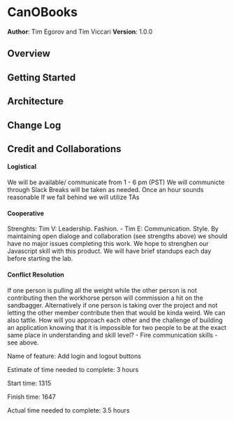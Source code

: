 # CanOBooks

**Author**: Tim Egorov and Tim Viccari
**Version**: 1.0.0 

## Overview
<!-- Provide a high level overview of what this application is and why you are building it, beyond the fact that it's an assignment for this class. (i.e. What's your problem domain?) -->

## Getting Started
<!-- What are the steps that a user must take in order to build this app on their own machine and get it running? -->

## Architecture
<!-- Provide a detailed description of the application design. What technologies (languages, libraries, etc) you're using, and any other relevant design information. -->

## Change Log
<!-- Use this area to document the iterative changes made to your application as each feature is successfully implemented. Use time stamps. Here's an example:

01-01-2001 4:59pm - Application now has a fully-functional express server, with a GET route for the location resource. -->

## Credit and Collaborations
#### Logistical
We will be available/ communicate from 1 - 6 pm (PST)
We will communicte through Slack
Breaks will be taken as needed. Once an hour sounds reasonable
If we fall behind we will utilize TAs

#### Cooperative
Strenghts: Tim V: Leadership. Fashion. - Tim E: Communication. Style.
By maintaining open dialoge and collaboration (see strengths above) we should have no major issues completing this work.
We hope to strenghen our Javascript skill with this product. 
We will have brief standups each day before starting the lab.

#### Conflict Resolution
If one person is pulling all the weight while the other person is not contributing then the workhorse person will commission a hit on the sandbagger.
Alternatively if one person is taking over the project and not letting the other member contribute then that would be kinda weird. We can also tattle.
How will you approach each other and the challenge of building an application knowing that it is impossible for two people to be at the exact same place in understanding and skill level? - Fire communication skills - see above.


Name of feature: Add login and logout buttons

Estimate of time needed to complete: 3 hours

Start time: 1315

Finish time: 1647

Actual time needed to complete: 3.5 hours
